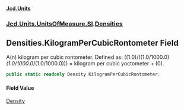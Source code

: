 #### [Jcd.Units](index.md 'index')
### [Jcd.Units.UnitsOfMeasure.SI](Jcd.Units.UnitsOfMeasure.SI.md 'Jcd.Units.UnitsOfMeasure.SI').[Densities](Densities.md 'Jcd.Units.UnitsOfMeasure.SI.Densities')

## Densities.KilogramPerCubicRontometer Field

A(n) kilogram per cubic rontometer. Defined as: ((1.0)/((1.0/1000.0)*(1.0/1000.0)*(1.0/1000.0))) × kilogram per cubic yoctometer + (0).

```csharp
public static readonly Density KilogramPerCubicRontometer;
```

#### Field Value
[Density](Density.md 'Jcd.Units.UnitTypes.Density')